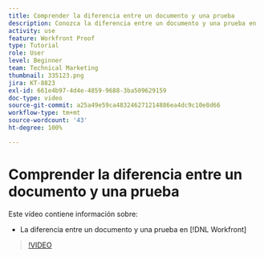 ```yaml
---
title: Comprender la diferencia entre un documento y una prueba
description: Conozca la diferencia entre un documento y una prueba en  [!DNL  Workfront].
activity: use
feature: Workfront Proof
type: Tutorial
role: User
level: Beginner
team: Technical Marketing
thumbnail: 335123.png
jira: KT-8823
exl-id: 661e4b97-4d4e-4859-9688-3ba509629159
doc-type: video
source-git-commit: a25a49e59ca483246271214886ea4dc9c10e8d66
workflow-type: tm+mt
source-wordcount: '43'
ht-degree: 100%

---
```


# Comprender la diferencia entre un documento y una prueba

Este vídeo contiene información sobre:

* La diferencia entre un documento y una prueba en [!DNL Workfront]

>[!VIDEO](https://video.tv.adobe.com/v/335123/?quality=12&learn=on)
